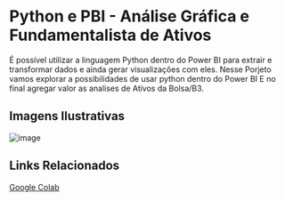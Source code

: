 # **Python e PBI - Análise Gráfica e Fundamentalista de Ativos**
É possível utilizar a linguagem Python dentro do Power BI para extrair e transformar dados e ainda gerar visualizações com eles.
Nesse Porjeto vamos explorar a possibilidades de usar python dentro do Power BI 
E no final agregar valor as analises de Ativos da Bolsa/B3.

## Imagens Ilustrativas
![image](https://github.com/user-attachments/assets/5d939443-f271-4c61-9df0-e3936860b1a5)


## Links Relacionados 

[Google Colab](https://colab.research.google.com/drive/1_BepGE92nOZqhnh3chof4jAYlFrMLRmy?usp=sharing)
